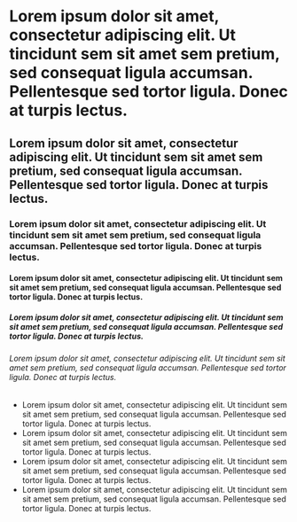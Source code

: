 # Lorem ipsum dolor sit amet, consectetur adipiscing elit. Ut tincidunt sem sit amet sem pretium, sed consequat ligula accumsan. Pellentesque sed tortor ligula. Donec at turpis lectus.
## Lorem ipsum dolor sit amet, consectetur adipiscing elit. Ut tincidunt sem sit amet sem pretium, sed consequat ligula accumsan. Pellentesque sed tortor ligula. Donec at turpis lectus.
### Lorem ipsum dolor sit amet, consectetur adipiscing elit. Ut tincidunt sem sit amet sem pretium, sed consequat ligula accumsan. Pellentesque sed tortor ligula. Donec at turpis lectus.
#### Lorem ipsum dolor sit amet, consectetur adipiscing elit. Ut tincidunt sem sit amet sem pretium, sed consequat ligula accumsan. Pellentesque sed tortor ligula. Donec at turpis lectus.
##### Lorem ipsum dolor sit amet, consectetur adipiscing elit. Ut tincidunt sem sit amet sem pretium, sed consequat ligula accumsan. Pellentesque sed tortor ligula. Donec at turpis lectus.
###### Lorem ipsum dolor sit amet, consectetur adipiscing elit. Ut tincidunt sem sit amet sem pretium, sed consequat ligula accumsan. Pellentesque sed tortor ligula. Donec at turpis lectus.


* Lorem ipsum dolor sit amet, consectetur adipiscing elit. Ut tincidunt sem sit amet sem pretium, sed consequat ligula accumsan. Pellentesque sed tortor ligula. Donec at turpis lectus.
* Lorem ipsum dolor sit amet, consectetur adipiscing elit. Ut tincidunt sem sit amet sem pretium, sed consequat ligula accumsan. Pellentesque sed tortor ligula. Donec at turpis lectus.
 * Lorem ipsum dolor sit amet, consectetur adipiscing elit. Ut tincidunt sem sit amet sem pretium, sed consequat ligula accumsan. Pellentesque sed tortor ligula. Donec at turpis lectus.
 * Lorem ipsum dolor sit amet, consectetur adipiscing elit. Ut tincidunt sem sit amet sem pretium, sed consequat ligula accumsan. Pellentesque sed tortor ligula. Donec at turpis lectus.


